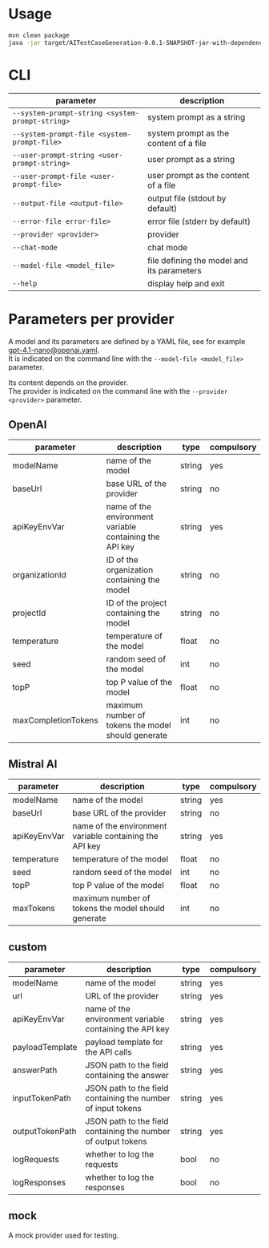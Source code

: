 # Usage
```bash
mvn clean package
java -jar target/AITestCaseGeneration-0.0.1-SNAPSHOT-jar-with-dependencies.jar --user-prompt-string "Hello!" --system-prompt-string "You are a humorist. You always answer with jokes." --provider OpenAI --model-file gpt-4.1-nano@openai.yaml
```

# CLI
| parameter                                       | description                                |
| ----------------------------------------------- | ------------------------------------------ |
| `--system-prompt-string <system-prompt-string>` | system prompt as a string                  |
| `--system-prompt-file <system-prompt-file>`     | system prompt as the content of a file     |
| `--user-prompt-string <user-prompt-string>`     | user prompt as a string                    |
| `--user-prompt-file <user-prompt-file>`         | user prompt as the content of a file       |
| `--output-file <output-file>`                   | output file (stdout by default)            |
| `--error-file error-file>`                      | error file (stderr by default)             |
| `--provider <provider>`                         | provider                                   |
| `--chat-mode`                                   | chat mode                                  |
| `--model-file <model_file>`                     | file defining the model and its parameters |
| `--help`                                        | display help and exit                      |

# Parameters per provider

A model and its parameters are defined by a YAML file, see for example [gpt-4.1-nano@openai.yaml](gpt-4.1-nano@openai.yaml).  
It is indicated on the command line with the `--model-file <model_file>` parameter.

Its content depends on the provider.  
The provider is indicated on the command line with the `--provider <provider>` parameter.

## OpenAI
| parameter           | description                                              | type   | compulsory   |
| ------------------- | -------------------------------------------------------- | ------ | ------------ |
| modelName           | name of the model                                        | string | yes          |
| baseUrl             | base URL of the provider                                 | string | no           |
| apiKeyEnvVar        | name of the environment variable containing the API key  | string | yes          |
| organizationId      | ID of the organization containing the model              | string | no           |
| projectId           | ID of the project containing the model                   | string | no           |
| temperature         | temperature of the model                                 | float  | no           |
| seed                | random seed of the model                                 | int    | no           |
| topP                | top P value of the model                                 | float  | no           |
| maxCompletionTokens | maximum number of tokens the model should generate       | int    | no           |

## Mistral AI
| parameter           | description                                              | type   | compulsory   |
| ------------------- | -------------------------------------------------------- | ------ | ------------ |
| modelName           | name of the model                                        | string | yes          |
| baseUrl             | base URL of the provider                                 | string | no           |
| apiKeyEnvVar        | name of the environment variable containing the API key  | string | yes          |
| temperature         | temperature of the model                                 | float  | no           |
| seed                | random seed of the model                                 | int    | no           |
| topP                | top P value of the model                                 | float  | no           |
| maxTokens           | maximum number of tokens the model should generate       | int    | no           |

## custom
| parameter           | description                                                   | type   | compulsory   |
| ------------------- | ------------------------------------------------------------- | ------ | ------------ |
| modelName           | name of the model                                             | string | yes          |
| url                 | URL of the provider                                           | string | yes          |
| apiKeyEnvVar        | name of the environment variable containing the API key       | string | yes          |
| payloadTemplate     | payload template for the API calls                            | string | yes          |
| answerPath          | JSON path to the field containing the answer                  | string | yes          |
| inputTokenPath      | JSON path to the field containing the number of input tokens  | string | yes          |
| outputTokenPath     | JSON path to the field containing the number of output tokens | string | yes          |
| logRequests         | whether to log the requests                                   | bool   | no           |
| logResponses        | whether to log the responses                                  | bool   | no           |

## mock

A mock provider used for testing.

